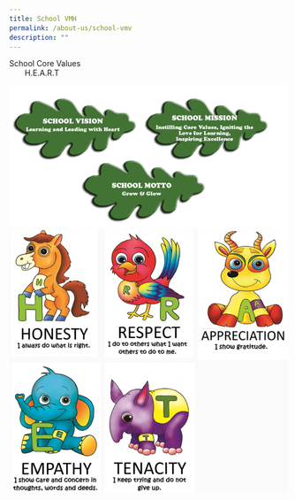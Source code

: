 ```yaml
---
title: School VMH
permalink: /about-us/school-vmv
description: ""
---
```

School Core Values 
<br>&emsp;&emsp;H.E.A.R.T

![](/images/visionmissionvalue1.png)
![](/images/vmh2.png)